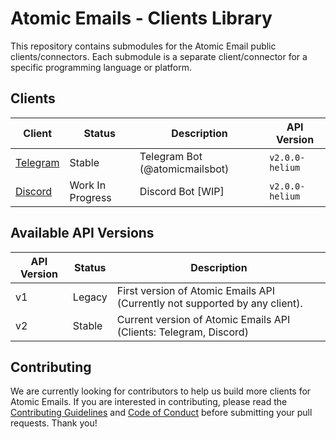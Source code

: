# Atomic Emails - Clients Library
This repository contains submodules for the Atomic Email public clients/connectors. Each submodule is a separate client/connector for a specific programming language or platform.

## Clients

| Client                                  | Status           | Description                    | API Version     |
| --------------------------------------- | ---------------- | ------------------------------ | --------------- |
| [Telegram](https://t.me/atomicmailsbot) | Stable           | Telegram Bot (@atomicmailsbot) | `v2.0.0-helium` |
| [Discord](https://www.decline.live)     | Work In Progress | Discord Bot [WIP]              | `v2.0.0-helium` |


## Available API Versions

| API Version | Status | Description                                                                 |
| ----------- | ------ | --------------------------------------------------------------------------- |
| v1          | Legacy | First version of Atomic Emails API (Currently not supported by any client). |
| v2          | Stable | Current version of Atomic Emails API (Clients: Telegram, Discord)           |


## Contributing

We are currently looking for contributors to help us build more clients for Atomic Emails. If you are interested in contributing, please read the [Contributing Guidelines](CONTRIBUTING.md) and [Code of Conduct](CODE_OF_CONDUCT.md) before submitting your pull requests. Thank you!